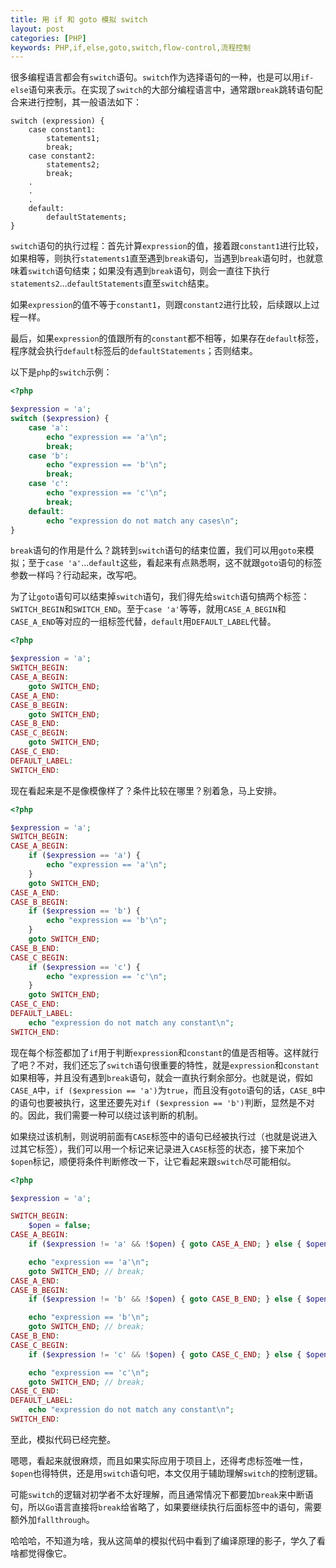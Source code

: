 ```yaml
---
title: 用 if 和 goto 模拟 switch
layout: post
categories: [PHP]
keywords: PHP,if,else,goto,switch,flow-control,流程控制
---
```


很多编程语言都会有`switch`语句。`switch`作为选择语句的一种，也是可以用`if-else`语句来表示。在实现了`switch`的大部分编程语言中，通常跟`break`跳转语句配合来进行控制，其一般语法如下：

```
switch (expression) {
    case constant1:
        statements1;
        break;
    case constant2:
        statements2;
        break;
    .
    .
    .
    default:
        defaultStatements;
}
```

`switch`语句的执行过程：首先计算`expression`的值，接着跟`constant1`进行比较，如果相等，则执行`statements1`直至遇到`break`语句，当遇到`break`语句时，也就意味着`switch`语句结束；如果没有遇到`break`语句，则会一直往下执行`statements2`...`defaultStatements`直至`switch`结束。

如果`expression`的值不等于`constant1`，则跟`constant2`进行比较，后续跟以上过程一样。

最后，如果`expression`的值跟所有的`constant`都不相等，如果存在`default`标签，程序就会执行`default`标签后的`defaultStatements`；否则结束。

以下是`php`的`switch`示例：

```php
<?php

$expression = 'a';
switch ($expression) {
    case 'a':
        echo "expression == 'a'\n";
        break;
    case 'b':
        echo "expression == 'b'\n";
        break;
    case 'c':
        echo "expression == 'c'\n";
        break;
    default:
        echo "expression do not match any cases\n";
}
```

`break`语句的作用是什么？跳转到`switch`语句的结束位置，我们可以用`goto`来模拟；至于`case 'a'`...`default`这些，看起来有点熟悉啊，这不就跟`goto`语句的标签参数一样吗？行动起来，改写吧。

为了让`goto`语句可以结束掉`switch`语句，我们得先给`switch`语句搞两个标签：`SWITCH_BEGIN`和`SWITCH_END`。至于`case 'a'`等等，就用`CASE_A_BEGIN`和`CASE_A_END`等对应的一组标签代替，`default`用`DEFAULT_LABEL`代替。

```php
<?php

$expression = 'a';
SWITCH_BEGIN:
CASE_A_BEGIN:
    goto SWITCH_END;
CASE_A_END:
CASE_B_BEGIN:
    goto SWITCH_END;
CASE_B_END:
CASE_C_BEGIN:
    goto SWITCH_END;
CASE_C_END:
DEFAULT_LABEL:
SWITCH_END:
```

现在看起来是不是像模像样了？条件比较在哪里？别着急，马上安排。

```php
<?php

$expression = 'a';
SWITCH_BEGIN:
CASE_A_BEGIN:
    if ($expression == 'a') {
        echo "expression == 'a'\n";
    }
    goto SWITCH_END;
CASE_A_END:
CASE_B_BEGIN:
    if ($expression == 'b') {
        echo "expression == 'b'\n";
    }
    goto SWITCH_END;
CASE_B_END:
CASE_C_BEGIN:
    if ($expression == 'c') {
        echo "expression == 'c'\n";
    }
    goto SWITCH_END;
CASE_C_END:
DEFAULT_LABEL:
    echo "expression do not match any constant\n";
SWITCH_END:
```

现在每个标签都加了`if`用于判断`expression`和`constant`的值是否相等。这样就行了吧？不对，我们还忘了`switch`语句很重要的特性，就是`expression`和`constant`如果相等，并且没有遇到`break`语句，就会一直执行剩余部分。也就是说，假如`CASE_A`中，`if ($expression == 'a')`为`true`，而且没有`goto`语句的话，`CASE_B`中的语句也要被执行，这里还要先对`if ($expression == 'b')`判断，显然是不对的。因此，我们需要一种可以绕过该判断的机制。

如果绕过该机制，则说明前面有`CASE`标签中的语句已经被执行过（也就是说进入过其它标签），我们可以用一个标记来记录进入`CASE`标签的状态，接下来加个`$open`标记，顺便将条件判断修改一下，让它看起来跟`switch`尽可能相似。

```php
<?php

$expression = 'a';

SWITCH_BEGIN:
    $open = false;
CASE_A_BEGIN:
    if ($expression != 'a' && !$open) { goto CASE_A_END; } else { $open = true; }

    echo "expression == 'a'\n";
    goto SWITCH_END; // break;
CASE_A_END:
CASE_B_BEGIN:
    if ($expression != 'b' && !$open) { goto CASE_B_END; } else { $open = true; }

    echo "expression == 'b'\n";
    goto SWITCH_END; // break;
CASE_B_END:
CASE_C_BEGIN:
    if ($expression != 'c' && !$open) { goto CASE_C_END; } else { $open = true; }

    echo "expression == 'c'\n";
    goto SWITCH_END; // break;
CASE_C_END:
DEFAULT_LABEL:
    echo "expression do not match any constant\n";
SWITCH_END:
```

至此，模拟代码已经完整。

嗯嗯，看起来就很麻烦，而且如果实际应用于项目上，还得考虑标签唯一性，`$open`也得特供，还是用`switch`语句吧，本文仅用于辅助理解`switch`的控制逻辑。

可能`switch`的逻辑对初学者不太好理解，而且通常情况下都要加`break`来中断语句，所以`Go`语言直接将`break`给省略了，如果要继续执行后面标签中的语句，需要额外加`fallthrough`。

哈哈哈，不知道为啥，我从这简单的模拟代码中看到了编译原理的影子，学久了看啥都觉得像它。
